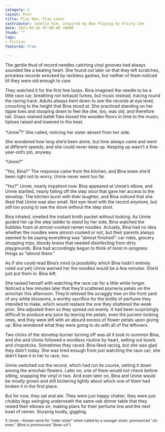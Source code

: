 ```yaml
---
category: 2
layout: Post
title: Play Now, Play Later
contributor: Janelle Kim, inspired by Now Playing by Kristy Lee
date: 2021-05-02 07:00:00 +0000
thumb: ""
tags: 
- Fiction
featured: true

---
```

The gentle thud of record needles catching vinyl grooves had always sounded like a beating heart. She found out later on that they left scratches, priceless records wrecked by reckless gashes, but neither of them noticed till they were old enough to care.

They watched it for the first few loops. Bina imagined the needle to be a little race car, breathing not exhaust fumes, but music instead, tracing round the racing track. Adults always bent down to see the records at eye level, crouching to the height that Bina stood at. She practiced standing on her tippie toes and stooping down to feel like she, too, was old, and therefore tall. Grass-stained ballet flats kissed the wooden floors in time to the music; tiptoes raised and lowered to the beat.

“Unnie<sup>1</sup>?” She called, noticing her sister absent from her side.

She wondered how long she’d been alone, but time always came and went at different speeds, and she could never keep up. Keeping up wasn’t a five-year-old’s job, anyway.

“Unnie?”

“Yes, Bina?” The response came from the kitchen, and Bina knew she’d been right not to worry. Unnie never went too far.

“Yes?” Unnie, nearly impatient now. Bina appeared at Unnie’s elbow, and Unnie startled, nearly falling off the step stool that gave her access to the stovetop. The kitchen burst with their laughter, and Bina noticed that she liked that Unnie was also small. Not eye-level with the record anymore, but still too young to see the stove without the step stool.

Bina inhaled, smelled the instant broth packet without looking. As Unnie guided her up the step ladder to stand by her side, Bina watched the bubbles foam at almost-cooked ramen noodles. Actually, Bina had no idea whether the noodles were almost-cooked or not, but their parents always seemed to be saying everything was “almost finished”: car rides, grocery shopping trips, bloody knees that needed disinfecting from dirty playgrounds. Bina had accordingly begun to think of most in-progress things as “almost there.”

As if she could read Bina’s mind (a possibility which Bina hadn’t entirely ruled out yet) Unnie warned her the noodles would be a few minutes. She’d just put them in. Bina left.

She tasked herself with watching the race car for a little while longer. Noticed a few minutes later that they’d scattered plumeria petals on the armchair this afternoon. They’d relieved the scraggly tree on the front yard of any white blossoms, a worthy sacrifice for the bottle of perfume they intended to make, which would replace the one they shattered the week prior. She adjusted them so they spread out evenly. It had been surprisingly difficult to produce any juice by tearing the petals, even the juiciest-looking ones, and they were left with an absurd excess of flower petals upon giving up. Bina wondered what they were going to do with all of the leftovers.

Two clicks of the stovetop burner turning off was all it took to summon Bina, and she and Unnie followed a wordless routine by heart, setting out bowls and chopsticks. Sometimes they raced. Bina liked racing, but she was glad they didn’t today. She was tired enough from just watching the race car; she didn’t have it in her to race, too.

Unnie switched out the record, which had run its course, setting it down among the armchair flowers. Later on, one of them would not check before sitting, snapping the vinyl in two. And even later on, Bina and Unnie would be mostly grown and still bickering lightly about which one of them had broken it in the first place.

But for now, they sat and ate. They were just happy chatter, they were just chubby legs swinging underneath the same oak dinner table that they rested their elbows on, making plans for their perfume line and the next bowl of ramen. Slurping loudly, giggling.

<sub><strong>1</strong>: Unnie - Korean word for "older sister" when called by a younger sister, pronounced "uh-knee." (Bina is pronounced "Bean-uh")</sub>